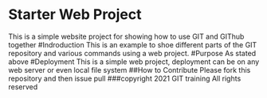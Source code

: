 # Starter Web Project
This is a simple website project for showing how to use GIT and GIThub together
#Indroduction
This is an example to shoe different parts of the GIT repository and various commands using a web project.
#Purpose
As stated above
#Deployment
This is a simple web project, deployment can be on any web server or even local file system
##How to Contribute
Please fork this repository and then issue pull
###copyright 
2021 GIT training All rights reserved